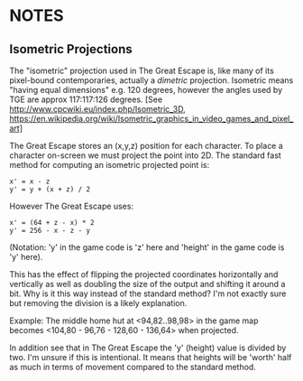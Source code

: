 NOTES
=====

Isometric Projections
---------------------

The "isometric" projection used in The Great Escape is, like many of its pixel-bound contemporaries, actually a _dimetric_ projection. Isometric means "having equal dimensions" e.g. 120 degrees, however the angles used by TGE are approx 117:117:126 degrees. [See http://www.cpcwiki.eu/index.php/Isometric_3D, https://en.wikipedia.org/wiki/Isometric_graphics_in_video_games_and_pixel_art]

The Great Escape stores an (x,y,z) position for each character. To place a character on-screen we must project the point into 2D. The standard fast method for computing an isometric projected point is:

    x' = x - z
    y' = y + (x + z) / 2

However The Great Escape uses:

    x' = (64 + z - x) * 2
    y' = 256 - x - z - y

(Notation: 'y' in the game code is 'z' here and 'height' in the game code is 'y' here).

This has the effect of flipping the projected coordinates horizontally and vertically as well as doubling the size of the output and shifting it around a bit. Why is it this way instead of the standard method? I'm not exactly sure but removing the division is a likely explanation.

Example: The middle home hut at <94,82..98,98> in the game map becomes <104,80 - 96,76 - 128,60 - 136,64> when projected.

In addition see that in The Great Escape the 'y' (height) value is divided by two. I'm unsure if this is intentional. It means that heights will be 'worth' half as much in terms of movement compared to the standard method.

